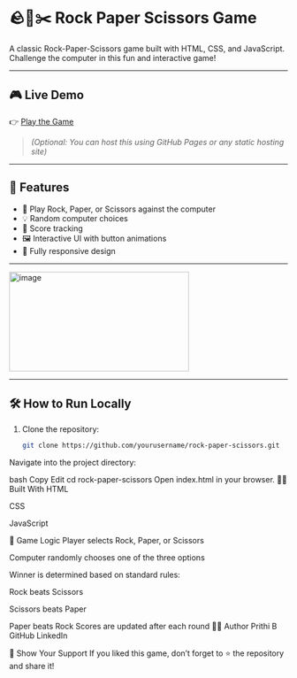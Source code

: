 # 🪨📄✂️ Rock Paper Scissors Game

A classic Rock-Paper-Scissors game built with HTML, CSS, and JavaScript. Challenge the computer in this fun and interactive game!

---

## 🎮 Live Demo

👉 [Play the Game](https://your-live-demo-link.com)  
> *(Optional: You can host this using GitHub Pages or any static hosting site)*

---
## 🚀 Features

- 🎲 Play Rock, Paper, or Scissors against the computer
- 💡 Random computer choices
- 🔢 Score tracking
- 🖼️ Interactive UI with button animations
- 📱 Fully responsive design

---
<img width="325" height="180" alt="image" src="https://github.com/user-attachments/assets/ae793778-48dc-40cd-a424-5825f666ea80" />



---

## 🛠️ How to Run Locally

1. Clone the repository:
   ```bash
   git clone https://github.com/yourusername/rock-paper-scissors.git
Navigate into the project directory:

bash
Copy
Edit
cd rock-paper-scissors
Open index.html in your browser.
🧑‍💻 Built With
HTML

CSS

JavaScript

🧠 Game Logic
Player selects Rock, Paper, or Scissors

Computer randomly chooses one of the three options

Winner is determined based on standard rules:

Rock beats Scissors

Scissors beats Paper

Paper beats Rock
Scores are updated after each round
🙋‍♀️ Author
Prithi B
GitHub
LinkedIn

🌟 Show Your Support
If you liked this game, don’t forget to ⭐️ the repository and share it!
